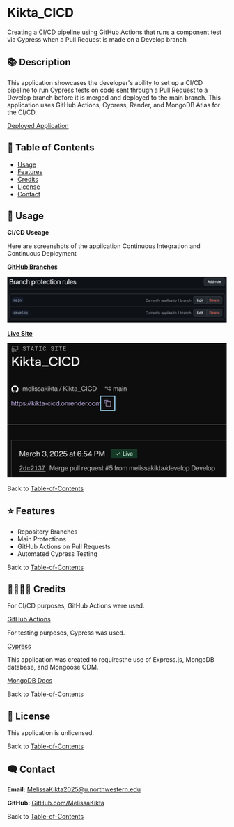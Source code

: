 # Kikta_CICD
Creating a CI/CD pipeline using GitHub Actions that runs a component test via Cypress when a Pull Request is made on a Develop branch


## 📚 Description
This application showcases the developer's ability to set up a CI/CD pipeline to run Cypress tests on code sent through a Pull Request to a Develop branch before it is merged and deployed to the main branch. This application uses GitHub Actions, Cypress, Render, and MongoDB Atlas for the CI/CD. 

[Deployed Application](https://kikta-cicd.onrender.com) 

## 🚀 Table of Contents
  * [Usage](#📝-Usage)
  * [Features](#⭐-features)
  * [Credits](#🫱🏽‍🫲🏾-credits)
  * [License](#📃-license)
  * [Contact](#🗨️-contact)

## 📝 Usage
<strong>CI/CD Useage</strong>

Here are screenshots of the appilcation Continuous Integration and Continuous Deployment 

<u><strong>GitHub Branches</strong></u>

![Navigation](./assets/images/branches.png)


<u><strong>Live Site</strong></u>

![Navigation](./assets/images/live.png)


Back to [Table-of-Contents](#🚀-table-of-contents)


## ⭐ Features

  * Repository Branches
  * Main Protections
  * GitHub Actions on Pull Requests
  * Automated Cypress Testing


Back to [Table-of-Contents](#🚀-table-of-contents)


## 🫱🏽‍🫲🏾 Credits

For CI/CD purposes, GitHub Actions were used.

[GitHub Actions](https://github.com/features/actions)

For testing purposes, Cypress was used. 

[Cypress](https://docs.cypress.io/app/get-started/why-cypress)

This application was created to requiresthe use of Express.js, MongoDB database, and Mongoose ODM. 

[MongoDB Docs](https://www.mongodb.com/docs/)

Back to [Table-of-Contents](#🚀-table-of-contents)


## 📃 License
This application is unlicensed. 

Back to [Table-of-Contents](#🚀-table-of-contents)


## 🗨️ Contact

  <strong>Email:</strong> [MelissaKikta2025@u.northwestern.edu](mailto:MelissaKikta@u.northwestern.edu)
  
  <strong>GitHub:</strong> [GitHub.com/MelissaKikta](https://github.com/melissakikta)

Back to [Table-of-Contents](#🚀-table-of-contents)
